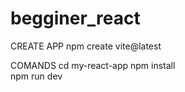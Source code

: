 # begginer_react
 
CREATE APP
    npm create vite@latest

COMANDS
    cd my-react-app
    npm install    
    npm run dev
